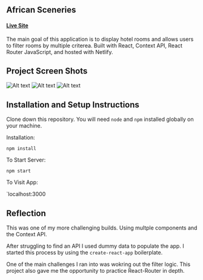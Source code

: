 ## African Sceneries

#### [Live Site](https://african-sceneries.netlify.app/)

The main goal of this application is to display hotel rooms and allows users to filter rooms by multiple criterea. Built with React, Context API, React Router JavaScript, and hosted with Netlify.


## Project Screen Shots  

![Alt text](https://user-images.githubusercontent.com/29901283/87077327-f54d0a00-c1f0-11ea-9b58-65ed00097bf8.png)
![Alt text](https://user-images.githubusercontent.com/29901283/87077352-fed67200-c1f0-11ea-8012-439123873f13.png)
![Alt text](https://user-images.githubusercontent.com/29901283/87077359-0269f900-c1f1-11ea-9abf-3edceee50de7.png)

## Installation and Setup Instructions

Clone down this repository. You will need `node` and `npm` installed globally on your machine.  

Installation:

`npm install`  

To Start Server:

`npm start`  

To Visit App:

`localhost:3000  

## Reflection

This was one of my more challenging builds. Using multple components and the Context API.   

After struggling to find an API I used dummy data to populate the app. I started this process by using the `create-react-app` boilerplate.  

One of the main challenges I ran into was wokring out the filter logic. This project also gave me the opportunity to practice React-Router in depth.

